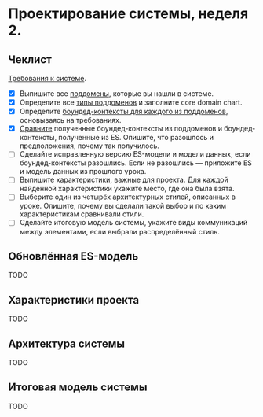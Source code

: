 # Проектирование системы, неделя 2.

## Чеклист

[Требования к системе](requirements.md).

- [x] Выпишите все [поддомены](domains.md), которые вы нашли в системе.
- [x] Определите все [типы поддоменов](domains.md) и заполните core domain chart.
- [x] Определите [боундед-контексты для каждого из поддоменов](domains.md), основываясь на требованиях.
- [x] [Сравните](domains.md) полученные боундед-контексты из поддоменов и боундед-контексты, полученные из ES. Опишите, что разошлось и предположения, почему так получилось.
- [ ] Сделайте исправленную версию ES-модели и модели данных, если боундед-контексты разошлись. Если не разошлись — приложите ES и модель данных из прошлого урока.
- [ ] Выпишите характеристики, важные для проекта. Для каждой найденной характеристики укажите место, где она была взята.
- [ ] Выберите один из четырёх архитектурных стилей, описанных в уроке. Опишите, почему вы сделали такой выбор и по каким характеристикам сравнивали стили.
- [ ] Сделайте итоговую модель системы, укажите виды коммуникаций между элементами, если выбрали распределённый стиль.

## Обновлённая ES-модель

TODO

## Характеристики проекта

TODO

## Архитектура системы

TODO

## Итоговая модель системы

TODO
